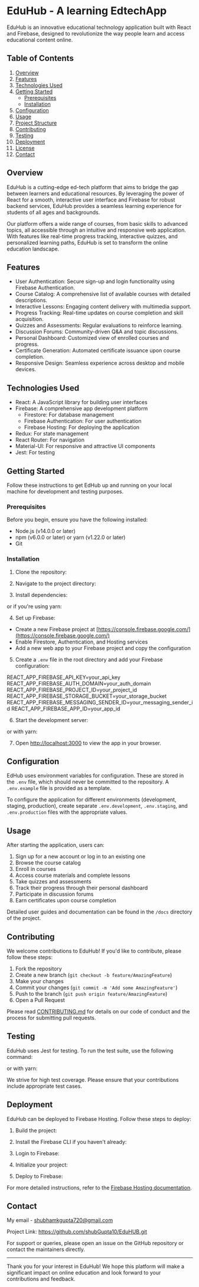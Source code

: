 # EduHub - A learning EdtechApp

EduHub is an innovative educational technology application built with React and Firebase, designed to revolutionize the way people learn and access educational content online.

## Table of Contents
1. [Overview](#overview)
2. [Features](#features)
3. [Technologies Used](#technologies-used)
4. [Getting Started](#getting-started)
   - [Prerequisites](#prerequisites)
   - [Installation](#installation)
5. [Configuration](#configuration)
6. [Usage](#usage)
7. [Project Structure](#project-structure)
8. [Contributing](#contributing)
9. [Testing](#testing)
10. [Deployment](#deployment)
11. [License](#license)
12. [Contact](#contact)

## Overview

EduHub is a cutting-edge ed-tech platform that aims to bridge the gap between learners and educational resources. By leveraging the power of React for a smooth, interactive user interface and Firebase for robust backend services, EduHub provides a seamless learning experience for students of all ages and backgrounds.

Our platform offers a wide range of courses, from basic skills to advanced topics, all accessible through an intuitive and responsive web application. With features like real-time progress tracking, interactive quizzes, and personalized learning paths, EduHub is set to transform the online education landscape.

## Features

- User Authentication: Secure sign-up and login functionality using Firebase Authentication.
- Course Catalog: A comprehensive list of available courses with detailed descriptions.
- Interactive Lessons: Engaging content delivery with multimedia support.
- Progress Tracking: Real-time updates on course completion and skill acquisition.
- Quizzes and Assessments: Regular evaluations to reinforce learning.
- Discussion Forums: Community-driven Q&A and topic discussions.
- Personal Dashboard: Customized view of enrolled courses and progress.
- Certificate Generation: Automated certificate issuance upon course completion.
- Responsive Design: Seamless experience across desktop and mobile devices.

## Technologies Used

- React: A JavaScript library for building user interfaces
- Firebase: A comprehensive app development platform
  - Firestore: For database management
  - Firebase Authentication: For user authentication
  - Firebase Hosting: For deploying the application
- Redux: For state management
- React Router: For navigation
- Material-UI: For responsive and attractive UI components
- Jest: For testing

## Getting Started

Follow these instructions to get EdHub up and running on your local machine for development and testing purposes.

### Prerequisites

Before you begin, ensure you have the following installed:
- Node.js (v14.0.0 or later)
- npm (v6.0.0 or later) or yarn (v1.22.0 or later)
- Git

### Installation

1. Clone the repository:

2. Navigate to the project directory:

3. Install dependencies:

or if you're using yarn:

4. Set up Firebase:
- Create a new Firebase project at [https://console.firebase.google.com/](https://console.firebase.google.com/)
- Enable Firestore, Authentication, and Hosting services
- Add a new web app to your Firebase project and copy the configuration

5. Create a `.env` file in the root directory and add your Firebase configuration:

REACT_APP_FIREBASE_API_KEY=your_api_key
REACT_APP_FIREBASE_AUTH_DOMAIN=your_auth_domain
REACT_APP_FIREBASE_PROJECT_ID=your_project_id
REACT_APP_FIREBASE_STORAGE_BUCKET=your_storage_bucket
REACT_APP_FIREBASE_MESSAGING_SENDER_ID=your_messaging_sender_id
REACT_APP_FIREBASE_APP_ID=your_app_id

6. Start the development server:

or with yarn:

7. Open [http://localhost:3000](http://localhost:3000) to view the app in your browser.

## Configuration

EdHub uses environment variables for configuration. These are stored in the `.env` file, which should never be committed to the repository. A `.env.example` file is provided as a template.

To configure the application for different environments (development, staging, production), create separate `.env.development`, `.env.staging`, and `.env.production` files with the appropriate values.

## Usage

After starting the application, users can:

1. Sign up for a new account or log in to an existing one
2. Browse the course catalog
3. Enroll in courses
4. Access course materials and complete lessons
5. Take quizzes and assessments
6. Track their progress through their personal dashboard
7. Participate in discussion forums
8. Earn certificates upon course completion

Detailed user guides and documentation can be found in the `/docs` directory of the project.

## Contributing

We welcome contributions to EduHub! If you'd like to contribute, please follow these steps:

1. Fork the repository
2. Create a new branch (`git checkout -b feature/AmazingFeature`)
3. Make your changes
4. Commit your changes (`git commit -m 'Add some AmazingFeature'`)
5. Push to the branch (`git push origin feature/AmazingFeature`)
6. Open a Pull Request

Please read [CONTRIBUTING.md](CONTRIBUTING.md) for details on our code of conduct and the process for submitting pull requests.

## Testing

EduHub uses Jest for testing. To run the test suite, use the following command:

or with yarn:

We strive for high test coverage. Please ensure that your contributions include appropriate test cases.

## Deployment

EduHub can be deployed to Firebase Hosting. Follow these steps to deploy:

1. Build the project:

2. Install the Firebase CLI if you haven't already:

3. Login to Firebase:

4. Initialize your project:

5. Deploy to Firebase:

For more detailed instructions, refer to the [Firebase Hosting documentation](https://firebase.google.com/docs/hosting).


## Contact

My email - shubhamkgupta720@gmail.com

Project Link: https://github.com/shubGupta10/EduHUB.git

For support or queries, please open an issue on the GitHub repository or contact the maintainers directly.

---

Thank you for your interest in EduHub! We hope this platform will make a significant impact on online education and look forward to your contributions and feedback.